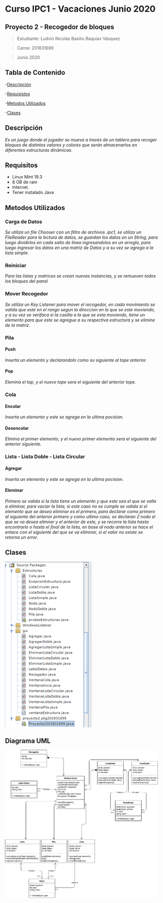 # Curso IPC1 - Vacaciones Junio 2020

## Proyecto 2 - Recogedor de bloques

> Estudiante: Ludvin Nicolás Basilio Baquiax Vásquez

> Carne: 201831699

> Junio 2020

## Tabla de Contenido

-[Descripción](#descripción)

-[Requisistos](#requisitos)

-[Metodos Utilizados](#metodos-utilizados)

-[Clases](#clases)

## Descripción

_Es un juego donde el jugador se mueva a través de un tablero para
recoger bloques de distintos valores y colores que serán almacenarlos en diferentes estructuras
dinámicas._

## Requisitos
- Linux Mint 19.3
- 8 GB de ram
- Internet.
- Tener instalado Java

## Metodos Utilizados

### Carga de Datos

_Se utiliza un file Chooser con un filtro de archivos .ipc1, se utiliza un FileReader para la lectura de datos, se guardan los datos en un String, para luego dividirlos en cada salto de linea ingresandolos en un arreglo, para luego ingresar los datos en una matriz de Datos y a su vez se agrega a la lista simple._

### Reiniciar
_Para las listas y matrices se crean nuevas instancias, y se remueven todos los bloques del panel_

### Mover Recogedor
_Se utiliza un Key Listener para mover el recogedor, en cada movimiento se valida que este en el rango segun la direccion en la que se este moviendo, y a su vez se verifaca si la casilla a la que se esta moviendo, tiene un elemento para que este se agregue a su respectiva estructura y se elimine de la matriz._

### Pila

#### Push
_Inserta un elemento y declarandolo como su siguiente al tope anterior._

#### Pop
_Elemina el top, y el nuevo tope sera el siguiente del anterior tope._

### Cola

#### Encolar
_Inserta un elemento y este se agrega en la ultima pocision._

#### Desencolar
_Elimina el primer elemento, y el nuevo primer elemento sera el siguiente del anterior siguiente._

### Lista - Lista Doble - Lista Circular

#### Agregar
_Inserta un elemento y este se agrega en la ultima pocision._

#### Eleminar
_Primero se valida si la lista tiene un elemento y que este sea el que se valla a eliminar, para vaciar la lista, si este caso no se cumple se valida si el elemento que se desea eliminar es el primero, para declarar como primero al siguiente del anterior primero y como ultimo caso, se declaran 2 nodo el que se va desea elimnar y el anterior de este, y se recorre la lista hasta encontrarlo o hasta el final de la lista, en base al nodo anterior se hace el enlace con el siguiente del que se va eliminar, si el valor no existe se retorna un error._

## Clases

![Clases](IMAGENES/Clases.png)

## Diagrama UML
![DiagramaUML](IMAGENES/UMLRecogedorBloques.png)


